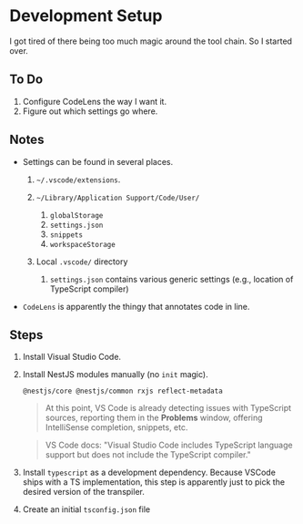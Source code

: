 # Development Setup

I got tired of there being too much magic around the tool chain.
So I started over.

## To Do

1. Configure CodeLens the way I want it.
1. Figure out which settings go where.

## Notes

* Settings can be found in several places.

  1. `~/.vscode/extensions`.

  1. `~/Library/Application Support/Code/User/`
     1. `globalStorage`
     1. `settings.json`
     1. `snippets`
     1. `workspaceStorage`

  1. Local `.vscode/` directory

     1. `settings.json` contains various generic settings (e.g., location of TypeScript compiler)

* `CodeLens` is apparently the thingy that annotates code in line.

## Steps

1. Install Visual Studio Code.

2. Install NestJS modules manually (no `init` magic).

       @nestjs/core @nestjs/common rxjs reflect-metadata

   > At this point, VS Code is already detecting issues with TypeScript sources,
   reporting them in the **Problems** window,
   offering IntelliSense completion, snippets,
   etc.

   > VS Code docs: "Visual Studio Code includes TypeScript language support but does not include the TypeScript compiler."

3. Install `typescript` as a development dependency. Because VSCode ships with a TS
implementation, this step is apparently just to pick the desired version of the transpiler.

4. Create an initial `tsconfig.json` file